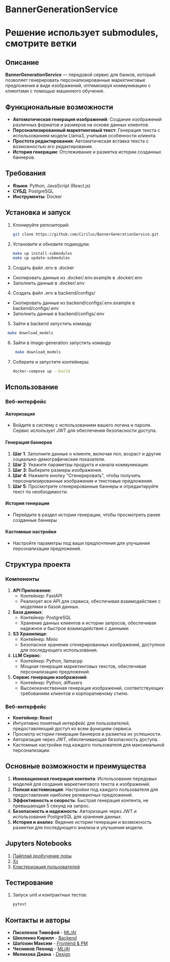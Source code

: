 # BannerGenerationService

#  Решение использует submodules, смотрите ветки

## Описание
**BannerGenerationService** — передовой сервис для банков, который позволяет генерировать персонализированные маркетинговые предложения в виде изображений, оптимизируя коммуникацию с клиентами с помощью машинного обучения.

## Функциональные возможности
- **Автоматическая генерация изображений**: Создание изображений различных форматов и размеров на основе данных клиентов.
- **Персонализированный маркетинговый текст**: Генерация текста с использованием модели Llama3, учитывая особенности клиента.
- **Простота редактирования**: Автоматическая вставка текста с возможностью его редактирования.
- **История генерации**: Отслеживание и разметка истории созданных баннеров.

## Требования
- **Языки**: Python, JavaScript (React.js)
- **СУБД**: PostgreSQL
- **Инструменты**: Docker

## Установка и запуск
1. Клонируйте репозиторий:
    ```bash
    git clone https://github.com/Cirilus/BannerGenerationService.git
    ```
2. Установите и обновите подмодули:
    ```bash
    make up install-submodules
    make up update-submodules
    ```
3. Создать файл .env в .docker
- Скопировать данные из .docker/.env.example в .docker/.env
- Заполнить данные в .docker/.env
4. Создать файл .env в backend/configs/
- Скопировать данные из backend/configs/.env.example в backend/configs/.env
- Заполнить данные в backend/configs/.env
5.  Зайти в backend запустить команду
   ```bash
    make download_models
   ```
6. Зайти в image-generation запустить команду
   ```bash
    make download_models
   ```
7. Соберите и запустите контейнеры:
    ```bash
    docker-compose up --build
    ```

## Использование
### Веб-интерфейс
#### Авторизация
- Войдите в систему с использованием вашего логина и пароля. Сервис использует JWT для обеспечения безопасности доступа.

#### Генерация баннеров
1. **Шаг 1**: Заполните данные о клиенте, включая пол, возраст и другие социально-демографические показатели.
2. **Шаг 2**: Укажите параметры продукта и канала коммуникации.
3. **Шаг 3**: Выберите размеры изображения.
4. **Шаг 4**: Нажмите кнопку "Сгенерировать", чтобы получить персонализированные изображения и текстовые предложения.
5. **Шаг 5**: Просмотрите сгенерированные баннеры и отредактируйте текст по необходимости.

#### История генерации
- Перейдите в раздел истории генерации, чтобы просмотреть ранее созданные баннеры

#### Кастомные настройки
- Настройте параметры под ваши предпочтения для улучшения персонализации предложений.

## Структура проекта
### Компоненты
1. **API Приложение**:
    - Контейнер: FastAPI
    - Реализует все API для сервиса, обеспечивая взаимодействие с моделями и базой данных.
2. **База данных**:
    - Контейнер: PostgreSQL
    - Хранение данных клиентов и истории запросов, обеспечивая надежное и быстрое взаимодействие с данными.
3. **S3 Хранилище**:
    - Контейнер: Minio
    - Безопасное хранение сгенерированных изображений, доступное для последующего использования.
4. **LLM Сервис**:
    - Контейнер: Python, llamacpp
    - Мощная генерация маркетинговых текстов, обеспечивая персонализацию предложений.
5. **Сервис генерации изображений**:
    - Контейнер: Python, diffusers
    - Высококачественная генерация изображений, соответствующих требованиям клиентов и корпоративному стилю.

### Веб-интерфейс
- **Контейнер: React**
- Интуитивно понятный интерфейс для пользователей, предоставляющий доступ ко всем функциям сервиса.
- Просмотр истории генерации баннеров и разметка их успешности.
- Авторизация через JWT, обеспечивающая безопасность доступа.
- Кастомные настройки под каждого пользователя для максимальной персонализации.

## Основные возможности и преимущества
1. **Инновационная генерация контента**: Использование передовых моделей для создания маркетингового текста и изображений.
2. **Полная кастомизация**: Настройки под каждого пользователя для предоставления наиболее релевантных предложений.
3. **Эффективность и скорость**: Быстрая генерация контента, не превышающая 5 секунд на запрос.
4. **Безопасность и надежность**: Авторизация через JWT и использование PostgreSQL для хранения данных.
5. **История и анализ**: Ведение истории генерации и возможность разметки для последующего анализа и улучшения модели.

## Jupyters Notebooks
1. [Пайплай дообучение лоры](./jupyter-notebooks/CreateSDLora.ipynb)
2. [Хз](./jupyter-notebooks/InpaitingBack.ipynb)
3. [Кластеризация пользователей](./jupyter-notebooks/UserClusterization.ipynb)

## Тестирование
1. Запуск unit и контрактных тестов:
    ```bash
    pytest
    ```

## Контакты и авторы
- **Пискленов Тимофей** - [ML/AI](https://t.me/Pocket_brain)
- **Школенко Кирилл** - [Backend](https://t.me/kirusha23)
- **Шатохин Максим** - [Frontend & PM](https://t.me/WWLaunch)
- **Чесников Леонид** - [ML/AI](https://t.me/RebelRaider)
- **Мелихова Диана** - [Design](https://t.me/dinaubergine)
